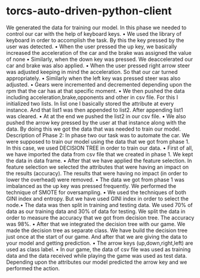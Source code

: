 # torcs-auto-driven-python-client

We generated the data for training our model. In this phase we needed to control our
car with the help of keyboard keys.
•
We used the library of keyboard in order to accomplish the task. By this the key pressed by
the user was detected.
•
When the user pressed the up key, we basically increased the acceleration of the car and the
brake was assigned the value of none
•
Similarly, when the down key was pressed. We deaccelerated our car and brake was also
applied.
•
When the user pressed right arrow steer was adjusted keeping in mind the acceleration. So
that our car turned appropriately.
• Similarly when the left key was pressed steer was also adjusted.
• Gears were incremented and decremented depending upon the rpm that the car has at that
specific moment.
•
We then pushed the data including acceleration,brake,opponents and other in csv file. For
this I initialized two lists. In list one I basically stored the attribute at every instance. And
that list1 was then appended to list2. After appending list1 was cleared.
• At at the end we pushed the list2 in our csv file.
• We also pushed the arrow key pressed by the user at that instance along with the data. By
doing this we got the data that was needed to train our model.
Description of Phase 2:
In phase two our task was to automate the car. We were supposed to train our model using the data
that we got from phase 1. In this case, we used DECISION TREE in order to train our data.
•
First of all, we have imported the data from csv file that we created in phase 1. We kept the
data in data frame.
•
After that we have applied the feature selection. In feature selection we selected the
attributes that were having an impact on the results (accuracy). The results that were having
no impact (in order to lower the overhead) were removed.
•
The data we got from phase 1 was imbalanced as the up key was pressed frequently. We
performed the technique of SMOTE for oversampling.
•
We used the techniques of both GINI index and entropy. But we have used GINI index in
order to select the node.•
The data was then split in training and testing data. We used 70% of data as our training data
and 30% of data for testing. We split the data in order to measure the accuracy that we got
from decision tree. The accuracy was 98%.
•
After that we integrated the decision tree with our game. We made the decision tree as
separate class. We have build the decision tree just once at the start of our game. And after
that we are giving the data to your model and getting prediction.
• The arrow keys (up,down,right,left) are used as class label.
• In our game, the data of csv file was used as training data and the data received while
playing the game was used as test data. Depending upon the attributes our model predicted
the arrow key and we performed the action.
